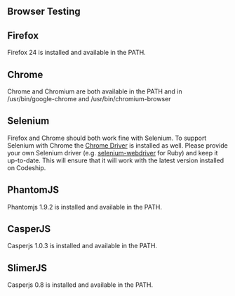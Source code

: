 ## Browser Testing

## Firefox
Firefox 24 is installed and available in the PATH.

## Chrome
Chrome and Chromium are both available in the PATH and in /usr/bin/google-chrome and /usr/bin/chromium-browser

## Selenium
Firefox and Chrome should both work fine with Selenium. To support Selenium with Chrome the [Chrome Driver](https://code.google.com/p/selenium/wiki/ChromeDriver) is installed as well. Please provide your own Selenium driver (e.g. [selenium-webdriver](https://github.com/vertis/selenium-webdriver) for Ruby) and keep it up-to-date. This will ensure that it will work with the latest version installed on Codeship.

## PhantomJS
Phantomjs 1.9.2 is installed and available in the PATH.

## CasperJS
Casperjs 1.0.3 is installed and available in the PATH.

## SlimerJS
 Casperjs 0.8 is installed and available in the PATH.
